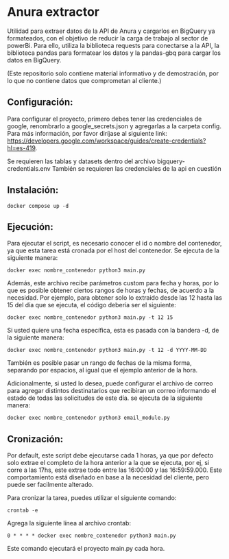 # Anura extractor

Utilidad para extraer datos de la API de Anura y cargarlos en BigQuery ya formateados, con el objetivo de reducir la carga de trabajo al sector de powerBi.
Para ello, utiliza la biblioteca requests para conectarse a la API, la biblioteca pandas para formatear los datos y la pandas-gbq para cargar los datos en BigQuery.

(Este repositorio solo contiene material informativo y de demostración, por lo que no contiene datos que comprometan al cliente.)

## Configuración:

Para configurar el proyecto, primero debes tener las credenciales de google, renombrarlo a google_secrets.json y agregarlas a la carpeta config. Para más información, por favor diríjase al siguiente link:
https://developers.google.com/workspace/guides/create-credentials?hl=es-419.

Se requieren las tablas y datasets dentro del archivo bigquery-credentials.env
También se requieren las credenciales de la api en cuestión

## Instalación:

``docker compose up -d``

## Ejecución:

Para ejecutar el script, es necesario conocer el id o nombre del contenedor, ya que esta tarea está cronada por el host del contenedor.
Se ejecuta de la siguiente manera:

``docker exec nombre_contenedor python3 main.py``

Además, este archivo recibe parámetros custom para fecha y horas, por lo que es posible obtener ciertos rangos de horas y fechas, de acuerdo a la necesidad.
Por ejemplo, para obtener solo lo extraido desde las 12 hasta las 15 del día que se ejecuta, el código debería ser el siguiente:

``docker exec nombre_contenedor python3 main.py -t 12 15``

Si usted quiere una fecha específica, esta es pasada con la bandera -d, de la siguiente manera:

``docker exec nombre_contenedor python3 main.py -t 12 -d YYYY-MM-DD``

También es posible pasar un rango de fechas de la misma forma, separando por espacios, al igual que el ejemplo anterior de la hora.

Adicionalmente, si usted lo desea, puede configurar el archivo de correo para agregar distintos destinatarios que recibiran un correo informando el estado de todas las solicitudes de este día.
se ejecuta de la siguiente manera:

``docker exec nombre_contenedor python3 email_module.py``

## Cronización:

Por default, este script debe ejecutarse cada 1 horas, ya que por defecto solo extrae el completo de la hora anterior a la que se ejecuta, por ej, si corre a las 17hs, este extrae todo entre las 16:00:00 y las 16:59:59.000.
Este comportamiento está diseñado en base a la necesidad del cliente, pero puede ser facilmente alterado.

Para cronizar la tarea, puedes utilizar el siguiente comando:

``crontab -e``

Agrega la siguiente línea al archivo crontab:

``0 * * * * docker exec nombre_contenedor python3 main.py``

Este comando ejecutará el proyecto main.py cada hora.
